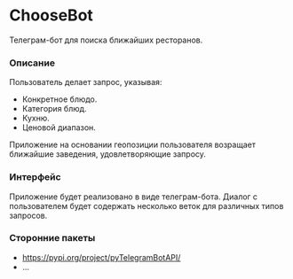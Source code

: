 # ChooseBot
Телеграм-бот для поиска ближайших ресторанов.

### Описание
Пользователь делает запрос, указывая:
* Конкретное блюдо.
* Категория блюд.
* Кухню.
* Ценовой диапазон.

Приложение на основании геопозиции пользователя возращает ближайшие заведения, удовлетворяющие запросу.

### Интерфейс
Приложение будет реализовано в виде телеграм-бота. Диалог с пользователем будет содержать несколько веток для различных типов запросов.

### Сторонние пакеты
* https://pypi.org/project/pyTelegramBotAPI/
* ...
